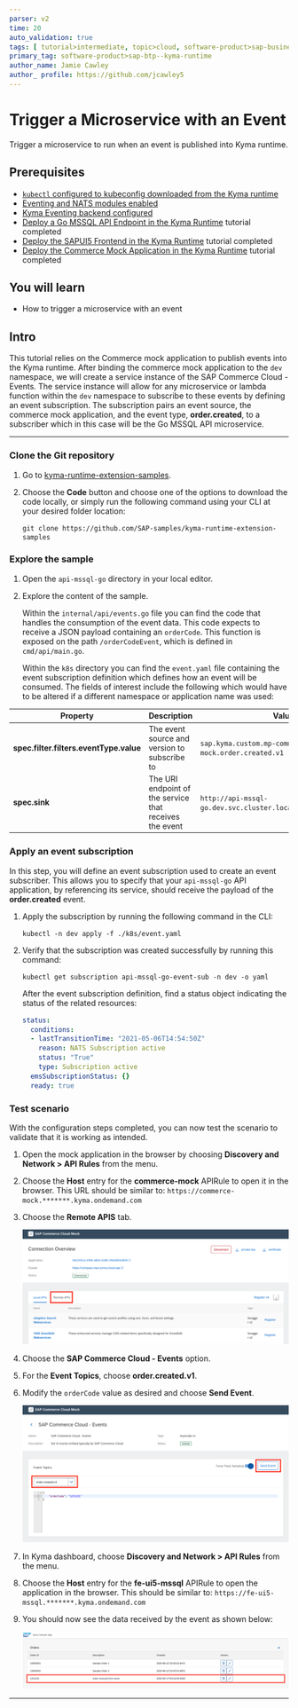 ```yaml
---
parser: v2
time: 20
auto_validation: true
tags: [ tutorial>intermediate, topic>cloud, software-product>sap-business-technology-platform]
primary_tag: software-product>sap-btp--kyma-runtime
author_name: Jamie Cawley
author_ profile: https://github.com/jcawley5
---
```


# Trigger a Microservice with an Event
<!-- description --> Trigger a microservice to run when an event is published into Kyma runtime.

## Prerequisites
 - [`kubectl` configured to kubeconfig downloaded from the Kyma runtime](cp-kyma-download-cli)
 - [Eventing and NATS modules enabled](https://help.sap.com/docs/btp/sap-business-technology-platform/enable-and-disable-kyma-module)
 - [Kyma Eventing backend configured](https://help.sap.com/docs/btp/sap-business-technology-platform/choose-backend-for-kyma-eventing)
 - [Deploy a Go MSSQL API Endpoint in the Kyma Runtime](cp-kyma-api-mssql-golang) tutorial completed
 - [Deploy the SAPUI5 Frontend in the Kyma Runtime](https://developers.sap.com/tutorials/cp-kyma-frontend-ui5-mssql.html) tutorial completed
 - [Deploy the Commerce Mock Application in the Kyma Runtime](cp-kyma-mocks) tutorial completed

## You will learn
  - How to trigger a microservice with an event

## Intro
This tutorial relies on the Commerce mock application to publish events into the Kyma runtime. After binding the commerce mock application to the `dev` namespace, we will create a service instance of the SAP Commerce Cloud - Events. The service instance will allow for any microservice or lambda function within the `dev` namespace to subscribe to these events by defining an event subscription. The subscription pairs an event source, the commerce mock application, and the event type, **order.created**, to a subscriber which in this case will be the Go MSSQL API microservice.

---

### Clone the Git repository

1. Go to [kyma-runtime-extension-samples](https://github.com/SAP-samples/kyma-runtime-extension-samples).

2. Choose the **Code** button and choose one of the options to download the code locally, or simply run the following command using your CLI at your desired folder location:

    ```Shell/Bash
    git clone https://github.com/SAP-samples/kyma-runtime-extension-samples
    ```

### Explore the sample

1. Open the `api-mssql-go` directory in your local editor.

2. Explore the content of the sample.

    Within the `internal/api/events.go` file you can find the code that handles the consumption of the event data. This code expects to receive a JSON payload containing an `orderCode`. This function is exposed on the path `/orderCodeEvent`, which is defined in `cmd/api/main.go`.

    Within the `k8s` directory you can find the `event.yaml` file containing the event subscription definition which defines how an event will be consumed. The fields of interest include the following which would have to be altered if a different namespace or application name was used:

| Property                                | Description                                                   | Value                                                         |
|-----------------------------------------|---------------------------------------------------------------|---------------------------------------------------------------|
| **spec.filter.filters.eventType.value**     | The event source and version to subscribe to                  | `sap.kyma.custom.mp-commerce-mock.order.created.v1`             |
| **spec.sink**                               | The URI endpoint of the service that receives the event       | `http://api-mssql-go.dev.svc.cluster.local:80/orderCodeEvent` |

### Apply an event subscription

In this step, you will define an event subscription used to create an event subscriber. This allows you to specify that your `api-mssql-go` API application, by referencing its service, should receive the payload of the **order.created** event.

1. Apply the subscription by running the following command in the CLI:

    ```Shell/Bash
    kubectl -n dev apply -f ./k8s/event.yaml
    ```

2. Verify that the subscription was created successfully by running this command:

    ```Shell/Bash
    kubectl get subscription api-mssql-go-event-sub -n dev -o yaml
    ```

    After the event subscription definition, find a status object indicating the status of the related resources:

    ```yaml
    status:
      conditions:
      - lastTransitionTime: "2021-05-06T14:54:50Z"
        reason: NATS Subscription active
        status: "True"
        type: Subscription active
      emsSubscriptionStatus: {}
      ready: true
    ```

### Test scenario

With the configuration steps completed, you can now test the scenario to validate that it is working as intended.

1. Open the mock application in the browser by choosing **Discovery and Network > API Rules** from the menu.

2. Choose the **Host** entry for the **commerce-mock** APIRule to open it in the browser. This URL should be similar to:
`https://commerce-mock.*******.kyma.ondemand.com`

3. Choose the **Remote APIS** tab.

    ![Test the Scenario](test-scenario-1.png)

4. Choose the **SAP Commerce Cloud - Events** option.

5. For the **Event Topics**, choose **order.created.v1**.

6. Modify the `orderCode` value as desired and choose **Send Event**.

    ![Test the Scenario](test-scenario-2.png)

7. In Kyma dashboard, choose **Discovery and Network > API Rules** from the menu.

8. Choose the **Host** entry for the **fe-ui5-mssql** APIRule to open the application in the browser. This should be similar to:
`https://fe-ui5-mssql.*******.kyma.ondemand.com`

9. You should now see the data received by the event as shown below:

    ![Test the Scenario](test-scenario-3.png)

---